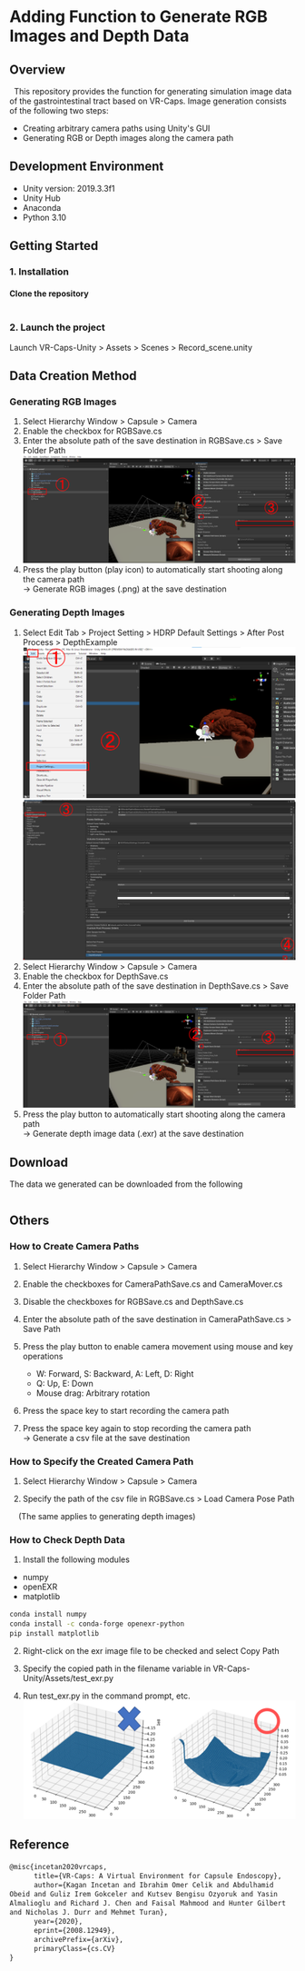 Adding Function to Generate RGB Images and Depth Data
=====

## Overview

&nbsp;&nbsp;This repository provides the function for generating simulation image data of the gastrointestinal tract based on VR-Caps.
Image generation consists of the following two steps:

- Creating arbitrary camera paths using Unity's GUI  
- Generating RGB or Depth images along the camera path

## Development Environment

- Unity version: 2019.3.3f1  
- Unity Hub  
- Anaconda  
- Python 3.10  

## Getting Started

### 1. Installation

#### Clone the repository

```sh

```  

### 2. Launch the project  

Launch VR-Caps-Unity > Assets > Scenes > Record_scene.unity

## Data Creation Method  

### Generating RGB Images  

1. Select Hierarchy Window > Capsule > Camera  
2. Enable the checkbox for RGBSave.cs  
3. Enter the absolute path of the save destination in RGBSave.cs > Save Folder Path  
   ![setting](readme_imgs/Unity_figure_RGB_all.png)
4. Press the play button (play icon) to automatically start shooting along the camera path  
   -> Generate RGB images (.png) at the save destination
   
### Generating Depth Images  

1. Select Edit Tab > Project Setting > HDRP Default Settings > After Post Process > DepthExample
   ![setting](readme_imgs/Unity_figure_Depth_edit_tab_all.png)
   ![setting](readme_imgs/Unity_figure_Depth_after_post_process_all.png)
3. Select Hierarchy Window > Capsule > Camera  
4. Enable the checkbox for DepthSave.cs  
5. Enter the absolute path of the save destination in DepthSave.cs > Save Folder Path  
  ![setting](readme_imgs/Unity_Depth_all.png)  
6. Press the play button to automatically start shooting along the camera path  
   -> Generate depth image data (.exr) at the save destination  

## Download

The data we generated can be downloaded from the following
```sh

```  

## Others

### How to Create Camera Paths  

1. Select Hierarchy Window > Capsule > Camera  

2. Enable the checkboxes for CameraPathSave.cs and CameraMover.cs  

3. Disable the checkboxes for RGBSave.cs and DepthSave.cs  

4. Enter the absolute path of the save destination in CameraPathSave.cs > Save Path  

5. Press the play button to enable camera movement using mouse and key operations  

   - W: Forward, S: Backward, A: Left, D: Right  
   - Q: Up, E: Down  
   - Mouse drag: Arbitrary rotation

6. Press the space key to start recording the camera path

7. Press the space key again to stop recording the camera path  
   -> Generate a csv file at the save destination
   
### How to Specify the Created Camera Path  

1. Select Hierarchy Window > Capsule > Camera  

2. Specify the path of the csv file in RGBSave.cs > Load Camera Pose Path  

&nbsp;&nbsp;&nbsp;&nbsp;(The same applies to generating depth images)

### How to Check Depth Data  

1. Install the following modules  
- numpy  
- openEXR  
- matplotlib  
```sh
conda install numpy
conda install -c conda-forge openexr-python
pip install matplotlib
```  

2. Right-click on the exr image file to be checked and select Copy Path  

3. Specify the copied path in the filename variable in VR-Caps-Unity/Assets/test_exr.py  

4. Run test_exr.py in the command prompt, etc.  
![fig](readme_imgs/text_exr.png)

## Reference

```
@misc{incetan2020vrcaps,
      title={VR-Caps: A Virtual Environment for Capsule Endoscopy}, 
      author={Kagan Incetan and Ibrahim Omer Celik and Abdulhamid Obeid and Guliz Irem Gokceler and Kutsev Bengisu Ozyoruk and Yasin Almalioglu and Richard J. Chen and Faisal Mahmood and Hunter Gilbert and Nicholas J. Durr and Mehmet Turan},
      year={2020},
      eprint={2008.12949},
      archivePrefix={arXiv},
      primaryClass={cs.CV}
}
```




